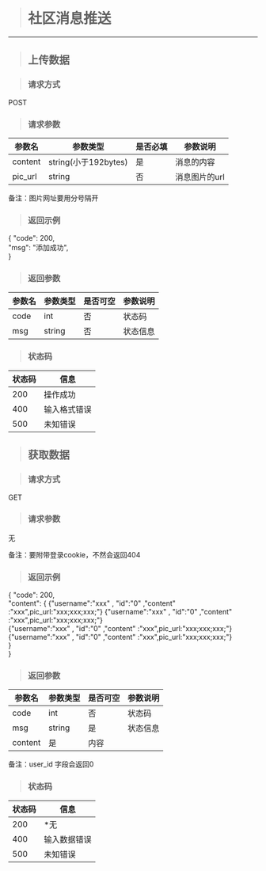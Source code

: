 ># 社区消息推送
---
>## 上传数据

>### 请求方式

POST

>### 请求参数

|参数名   |	  参数类型|	是否必填|	参数说明|  
|---|---|---|---|
|content|string(小于192bytes)|是|消息的内容|
|pic_url|string|否|消息图片的url|

备注：图片网址要用分号隔开
>###  返回示例
{
  "code": 200,  
  "msg": "添加成功",  
}

>### 返回参数

|参数名|参数类型|是否可空|参数说明|
|---|---|---|---|
|code|int|否|状态码|
|msg|string|否|状态信息|

>### 状态码

|状态码|信息|
|---|---|
|200|操作成功|
|400|输入格式错误|
|500|未知错误|

>## 获取数据

>### 请求方式 

GET

>### 请求参数

无

备注：要附带登录cookie，不然会返回404


>###  返回示例
{
  "code": 200,  
  "content": {
        {"username":"xxx" , "id":"0" ,"content" :"xxx",pic_url:"xxx;xxx;xxx;"}  {"username":"xxx" , "id":"0" ,"content" :"xxx",pic_url:"xxx;xxx;xxx;"}  
        {"username":"xxx" , "id":"0" ,"content" :"xxx",pic_url:"xxx;xxx;xxx;"}  
        {"username":"xxx" , "id":"0" ,"content" :"xxx",pic_url:"xxx;xxx;xxx;"}  
    }  
}

>### 返回参数

|参数名|参数类型|是否可空|参数说明|
|---|---|---|---|
|code|int|否|状态码|
|msg|string|是|状态信息|
|content|是|内容|

备注：user_id 字段会返回0

>### 状态码

|状态码|信息|
|---|---|
|200|*无|
|400|输入数据错误|
|500|未知错误|